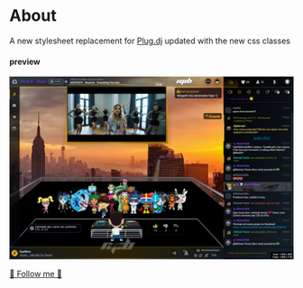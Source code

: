 # About
A new stylesheet replacement for [Plug.dj](https://plug.dj/) updated with the new css classes

#### preview
![test](/docs/images/room-preview.png)

[🔹 Follow me 🔹](https://twitter.com/SrPhilipppe)